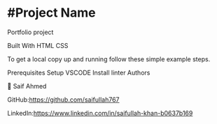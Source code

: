 # #Project Name
Portfolio project

Built With
HTML CSS

To get a local copy up and running follow these simple example steps.

Prerequisites
Setup VSCODE
Install linter
Authors

👤 Saif Ahmed

GitHub:https://github.com/saifullah767

LinkedIn:https://www.linkedin.com/in/saifullah-khan-b0637b169